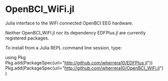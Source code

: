 # OpenBCI_WiFi.jl
Julia interface to the WiFi connected OpenBCI EEG hardware.


Neither OpenBCI_WiFI.jl nor its dependency EDFPlus.jl are currently registered packages. 

To install from a Julia REPL command line session, type:

using Pkg
Pkg.add(PackageSpec(url="http://github.com/wherrera10/EDFPlus.jl"))
Pkg.add(PackageSpec(url="http://github.com/wherrera10/OpenBCI_WiFi.jl"))
